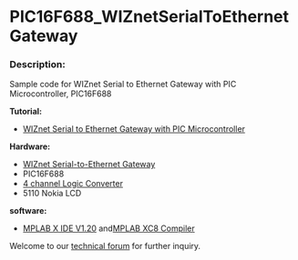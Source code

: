 # PIC16F688_WIZnetSerialToEthernetGateway
<h3>Description:</h3>
Sample code for WIZnet Serial to Ethernet Gateway with PIC Microcontroller, PIC16F688 <br/>

<b>Tutorial:</b>
<ul><li><a href="http://tutorial.cytron.com.my/2012/06/20/wiznet-serial-to-ethernet-gateway-with-pic-microcontroller/" target="_blank">WIZnet Serial to Ethernet Gateway with PIC Microcontroller</a></li>
</ul>
<b>Hardware:</b>
<ul><li><a href="http://www.cytron.com.my/p-WIZ110SR" target="_blank">WIZnet Serial-to-Ethernet Gateway
</a></li>
<li>PIC16F688</li>
<li><a href="http://www.cytron.com.my/p-lc04a" target="_blank">4 channel Logic Converter</a></li>
<li>5110 Nokia LCD</li>
</ul>
<b>software:</b>
<ul><li><a href="http://www.microchip.com/pagehandler/en-us/family/mplabx/" target="_blank"> MPLAB X IDE V1.20</a> and<a href="http://www.microchip.com/pagehandler/en_us/devtools/mplabxc/#tab-1" target="_blank">MPLAB XC8 Compiler</a></li>
</ul>

Welcome to our <a href="http://forum.cytron.com.my/" target="_blank">technical forum</a> for further inquiry.

